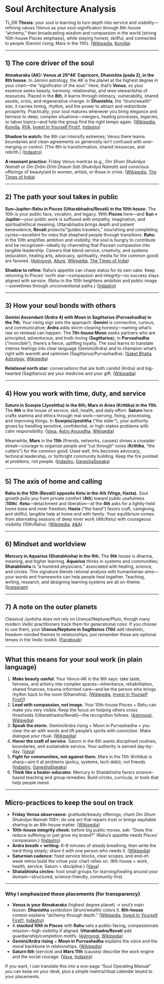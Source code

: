 # Soul Architecture Analysis

TL;DR
**Thesis:** your soul is learning to turn depth into service and visibility—refining values (Venus as your soul-significator) through 8th-house “alchemy,” then broadcasting wisdom and compassion in the world (strong 10th-house Pisces emphasis), while staying honest, skillful, and connected to people (Gemini rising; Mars in the 11th). ([Wikipedia][1], [Komilla][2])

---

## 1) The core driver of the soul

**Atmakaraka (AK): Venus at 29°46′ Capricorn, Dhanishta (pada 2), in the 8th house.**
In Jaimini astrology, the AK is the planet at the highest degree in your chart—the “significator of the soul.” Here, that’s **Venus**, so your essence seeks beauty, harmony, relationship, and wise stewardship of resources. Placed in the **8th**, it learns through intimacy, vulnerability, shared assets, crisis, and regenerative change. In **Dhanishta**, the “drum/wealth” star, it carries timing, rhythm, and the power to attract and redistribute prosperity. Practically, your soul matures whenever you bring elegance and fairness to deep, complex situations—mergers, healing processes, legacies, or taboo topics—and help the group find the right tempo again. ([Wikipedia][1], [Komilla][2], [RVA][3], [Invest In Yourself First!!][4], [Indastro][5])

**Shadow to watch:** the 8th can intensify extremes; Venus there learns boundaries and clean agreements so generosity isn’t confused with over-merging or control. (The 8th is transformation, shared resources, and rebirth.) ([Indastro][5])

**A resonant practice:** Friday Venus mantras (e.g., *Om Shum Shukrāya Namah* or *Om Drām Drīm Draum Saḥ Shukrāya Namah*) and conscious offerings of beauty/aid to women, artists, or those in crisis. ([Wikipedia][6], [The Times of India][7])

---

## 2) The path your soul takes in public

**Sun–Jupiter–Rahu in Pisces (Uttarabhadra/Revati) in the 10th house.**
The 10th is your public face, vocation, and legacy. With **Pisces** here—and **Sun + Jupiter**—your public work is suffused with empathy, imagination, and spiritual/ethical meaning. Uttarabhadra brings depth and patient benevolence; **Revati** protects/“guides travelers,” nourishing and completing cycles—excellent for roles that shepherd people through transitions. **Rahu** in the 10th amplifies ambition and visibility; the soul is hungry to contribute and be recognized—ideally by channeling that Piscean compassion into tangible leadership. Careers that blend service, creativity, and systems (education, healing arts, advocacy, spirituality, media for the common good) are favored. ([Astroyogi][8], [Allure][9], [Wikipedia][10], [The Times of India][11])

**Shadow to refine:** Rahu’s appetite can chase status for its own sake. Keep returning to Pisces’ north star—compassion and integrity—so success stays aligned with service. (Rahu in the 10th heightens ambition and public image—sometimes through unconventional paths.) ([Indastro][12])

---

## 3) How your soul bonds with others

**Gemini Ascendant (Ardra 4) with Moon in Sagittarius (Purvashadha) in the 7th.**
Your rising sign sets the approach: **Gemini** is connective, curious, and communicative; **Ardra** adds storm-clearing honesty—naming what’s raw so renewal can happen. The **7th-house Moon** seeks partners who are principled, adventurous, and truth-loving (**Sagittarius**); in **Purvashadha** (“invincible”), there’s a fierce, uplifting loyalty. The soul learns to translate intense feelings into clear language (Gemini/Ardra) and to champion what’s right with warmth and optimism (Sagittarius/Purvashadha). ([Saket Bhatia Astrology][13], [Wikipedia][14])

**Relational north star:** conversations that are both candid (Ardra) and big-hearted (Sagittarius) are your medicine and your gift. ([Wikipedia][14])

---

## 4) How you work with time, duty, and service

**Saturn in Scorpio (Jyeshtha) in the 6th; Mars in Aries (Krittika) in the 11th.**
The **6th** is the house of service, skill, health, and daily effort. **Saturn** here crafts stamina and ethics through real work—serving, fixing, processing, and improving things. In **Scorpio/Jyeshtha** (“the elder”), your authority grows by handling sensitive, confidential, or high-stakes problems with calm responsibility. ([Vaya][15], [Astro Anuradha][16], [Wikipedia][17])

Meanwhile, **Mars** in the **11th** (friends, networks, causes) shows a crusader streak—courage to organize people and “cut through” noise (**Krittika**, “the cutters”) for the common good. Used well, this becomes advocacy, technical leadership, or forthright community building. Keep the fire pointed at problems, not people. ([Indastro][18], [GaneshaSpeaks][19])

---

## 5) The axis of home and calling

**Rahu in the 10th (Revati) opposite Ketu in the 4th (Virgo, Hasta).**
Soul growth pulls you from private comfort (**4th**) toward public usefulness (**10th**). **Ketu**—detachment and liberation—at the **4th** asks for a lightly-held home base and inner freedom; **Hasta** (“the hand”) favors craft, caregiving, and skillful, tangible help at home and with family. Your equilibrium comes from alternating seasons of deep inner work (4th/Ketu) with courageous visibility (10th/Rahu). ([Wikipedia][20], [A\&A][21])

---

## 6) Mindset and worldview

**Mercury in Aquarius (Shatabhisha) in the 9th.**
The **9th** house is dharma, meaning, and higher learning. **Aquarius** thinks in systems and communities; **Shatabhisha** is “a hundred physicians,” associated with healing, science, and circles. This signature blends rational analysis with humanitarian aims—your words and frameworks can help people heal together. Teaching, writing, research, and designing learning systems are all on-theme. ([Instagram][22])

---

## 7) A note on the outer planets

Classical Jyotisha does not rely on Uranus/Neptune/Pluto, though many modern Vedic practitioners track them for generational color. If you choose to use them, your **Uranus/Neptune in Sagittarius (7th)** add idealistic, freedom-minded themes to relationships; just remember these are optional lenses in the Vedic toolkit. ([Facebook][23])

---

## What this means for your soul work (in plain language)

1. **Make beauty useful.** Your Venus-AK in the 8th says: take taste, fairness, and artistry into complex spaces—inheritance, rehabilitation, shared finances, trauma-informed care—and be the person who brings rhythm back to the room (Dhanishta). ([Wikipedia][1], [Invest In Yourself First!!][4])
2. **Lead with compassion, not image.** Your 10th-house Pisces + Rahu can make you very visible. Keep the focus on helping others cross thresholds (Uttarabhadra/Revati)—the recognition follows. ([Astroyogi][8], [Wikipedia][10])
3. **Speak the storm.** Gemini/Ardra rising + Moon in Purvashadha = you clear the air with words and lift people’s spirits with conviction. Make dialogue your ritual. ([Wikipedia][14])
4. **Honor the craft of service.** Saturn in the 6th wants disciplined routines, boundaries, and sustainable service. Your authority is earned day-by-day. ([Vaya][15])
5. **Fight for communities, not against them.** Mars in the 11th (Krittika) is sharp—aim it at problems (policy, systems, tech debt), not friends. ([Indastro][18], [GaneshaSpeaks][19])
6. **Think like a healer-educator.** Mercury in Shatabhisha favors science-based teaching and group remedies. Build circles, curricula, or tools that help people mend.

---

## Micro-practices to keep the soul on track

* **Friday Venus observance:** gratitude/beauty offerings; chant *Om Shum Shukrāya Namah* 108×; do one act that repairs trust or brings equitable sharing to an 8th-house matter. ([Wikipedia][6])
* **10th-house integrity check:** before big public moves, ask: “Does this reduce suffering or just grow my brand?” (Rahu’s appetite needs Pisces’ compassion.) ([Indastro][12])
* **Ardra breath + writing:** 6–8 minutes of steady breathing, then write the hard thing simply; share it with one person who needs it. ([Wikipedia][14])
* **Saturnian cadence:** fixed service blocks, clear scopes, and end-of-week retros build the virtue your chart relies on. (6th house = work, health, service; Saturn = discipline.) ([Vaya][15])
* **Shatabhisha circles:** host small groups for learning/healing around your domain—structured, science-friendly, community-first.

---

### Why I emphasized these placements (for transparency)

* **Venus is your Atmakaraka** (highest degree planet) → soul’s main lesson. **Dhanishta** symbolism (drum/wealth) colors it. **8th-house** context explains “alchemy through depth.” ([Wikipedia][1], [Invest In Yourself First!!][4], [Indastro][5])
* A **stacked 10th in Pisces** with **Rahu** sets a public-facing, compassionate mission—high visibility if aligned. **Uttarabhadra/Revati** add guardianship/completion motifs. ([Astroyogi][8], [Wikipedia][10])
* **Gemini/Ardra rising** + **Moon in Purvashadha** explains the voice and the moral backbone in relationships. ([Wikipedia][14])
* **Saturn 6th** (service) and **Mars 11th** (causes) describe the work engine and the social courage. ([Vaya][15], [Indastro][18])

If you want, I can translate this into a one-page “Soul Operating Manual” you can keep on your desk, plus a simple mantra/ritual calendar keyed to your placements.

[1]: https://en.wikipedia.org/wiki/Atmakaraka?utm_source=chatgpt.com "Atmakaraka"
[2]: https://komilla.com/lib-atmakaraka.html?utm_source=chatgpt.com "Atmakaraka - Knowing the Souls Desire - Komilla"
[3]: https://www.rahasyavedicastrology.com/uttara-bhadrapada-nakshatra/?utm_source=chatgpt.com "Uttara Bhadrapada Nakshatra Mythology & Secrets in Vedic ..."
[4]: https://nidhitrivedi.com/2025/05/26/the-significance-of-venus-in-vedic-astrology-myths-symbolism-influence-and-remedies/?utm_source=chatgpt.com "The Significance of Venus in Vedic Astrology"
[5]: https://www.indastro.com/house/8th-house.html?utm_source=chatgpt.com "8th House in Vedic Astrology"
[6]: https://en.wikipedia.org/wiki/Shukra?utm_source=chatgpt.com "Shukra"
[7]: https://timesofindia.indiatimes.com/religion/mantras-chants/shukra-mantra-mantra-meaning-and-benefits/articleshow/68205200.cms?utm_source=chatgpt.com "Shukra Mantra Mantra Meaning And Benefits"
[8]: https://www.astroyogi.com/kundli/house/tenth?utm_source=chatgpt.com "About 10th House in Vedic Astrology - kundli"
[9]: https://www.allure.com/story/pisces-zodiac-sign-personality-traits?utm_source=chatgpt.com "The Personality of a Pisces, Explained"
[10]: https://en.wikipedia.org/wiki/Revati_%28nakshatra%29?utm_source=chatgpt.com "Revati (nakshatra)"
[11]: https://timesofindia.indiatimes.com/astrology/planets-transits/rahu-in-10th-house-meaning-effects-and-remedies/articleshow/68205785.cms?utm_source=chatgpt.com "Rahu in 10th House Meaning, Effects and Remedies"
[12]: https://www.indastro.com/house/rahu-10th-house.html?utm_source=chatgpt.com "Rahu in Tenth House â€“ Effects"
[13]: https://saketbhatia.com/lagna-ascendant-guide/?utm_source=chatgpt.com "What Your Lagna (Ascendant) Reveals About You"
[14]: https://en.wikipedia.org/wiki/Ardra_%28nakshatra%29?utm_source=chatgpt.com "Ardra (nakshatra)"
[15]: https://vaya.so/astrology/houses/sixth-house?utm_source=chatgpt.com "6th House in Vedic Astrology : Complete Guide & ..."
[16]: https://astroanuradha.com/understanding-saturns-role-in-the-6th-house-karma-work-and-health/?utm_source=chatgpt.com "Understanding Saturn's Role in the 6th House: Karma, ..."
[17]: https://en.wikipedia.org/wiki/Jyeshtha_%28nakshatra%29?utm_source=chatgpt.com "Jyeshtha (nakshatra)"
[18]: https://www.indastro.com/house/11th-house.html?utm_source=chatgpt.com "11th House in Vedic Astrology"
[19]: https://www.ganeshaspeaks.com/astrology/nakshatras-constellations/uttarabhadrapada/?utm_source=chatgpt.com "Nakshatra – Uttarabhadrapada"
[20]: https://en.wikipedia.org/wiki/Ketu_%28mythology%29?utm_source=chatgpt.com "Ketu (mythology)"
[21]: https://astrologyayurveda.com/blog/4th-house-in-vedic-astrology/?utm_source=chatgpt.com "4th House in Vedic Astrology: Happiness & Stability - A&A"
[22]: https://www.instagram.com/reel/DJa6Am8S-Bl/?utm_source=chatgpt.com "A powerful and auspicious mantra for Venus (Shukra) is the ..."
[23]: https://www.facebook.com/groups/1074982772634514/posts/3618864324913000/?utm_source=chatgpt.com "The House of Fortune & Dharma 🌟 In Vedic astrology ..."
